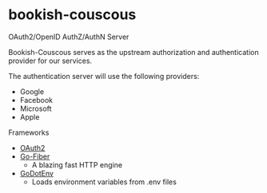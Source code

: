 # bookish-couscous
OAuth2/OpenID AuthZ/AuthN Server

Bookish-Couscous serves as the upstream authorization and authentication provider for our services. 

The authentication server will use the following providers:
- Google 
- Facebook
- Microsoft
- Apple

Frameworks
- [OAuth2](https://github.com/golang/oauth2)
- [Go-Fiber](https://github.com/gofiber/fiber)
  - A blazing fast HTTP engine
- [GoDotEnv](https://github.com/joho/godotenv)
  - Loads environment variables from .env files
